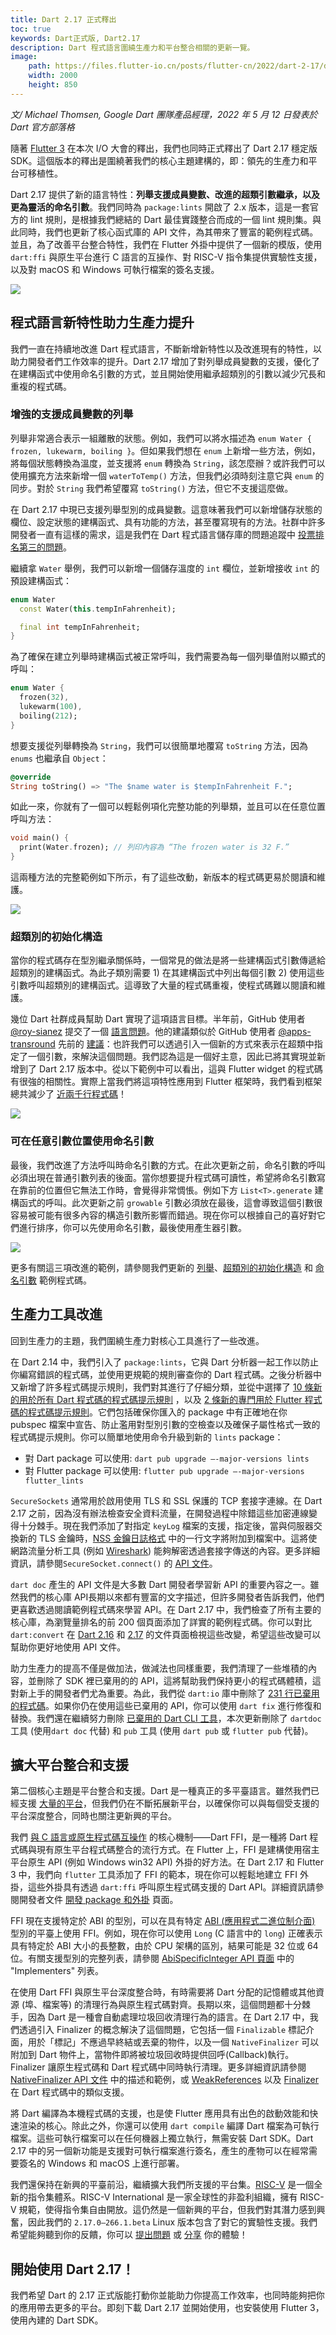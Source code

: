 ```yaml
---
title: Dart 2.17 正式釋出
toc: true
keywords: Dart正式版, Dart2.17
description: Dart 程式語言圍繞生產力和平台整合相關的更新一覽。
image:
    path: https://files.flutter-io.cn/posts/flutter-cn/2022/dart-2-17/dart-2-17-hero.png
    width: 2000
    height: 850
---
```

*文/ Michael Thomsen, Google Dart 團隊產品經理，2022 年 5 月 12 日發表於 Dart 官方部落格*

隨著 [Flutter 3]({{site.main-url}}/posts/introducing-flutter-3) 在本次 I/O 大會的釋出，我們也同時正式釋出了 Dart 2.17 穩定版 SDK。這個版本的釋出是圍繞著我們的核心主題建構的，即：領先的生產力和平台可移植性。

Dart 2.17 提供了新的語言特性：**列舉支援成員變數、改進的超類引數繼承，以及更為靈活的命名引數**。我們同時為 `package:lints` 開啟了 2.x 版本，這是一套官方的 lint 規則，是根據我們總結的 Dart 最佳實踐整合而成的一個 lint 規則集。與此同時，我們也更新了核心函式庫的 API 文件，為其帶來了豐富的範例程式碼。並且，為了改善平台整合特性，我們在 Flutter 外掛中提供了一個新的模版，使用 `dart:ffi` 與原生平台進行 C 語言的互操作、對 RISC-V 指令集提供實驗性支援，以及對 macOS 和 Windows 可執行檔案的簽名支援。

![](https://files.flutter-io.cn/posts/flutter-cn/2022/dart-2-17/dart-2-17-hero.png)

## 程式語言新特性助力生產力提升

我們一直在持續地改進 Dart 程式語言，不斷新增新特性以及改進現有的特性，以助力開發者們工作效率的提升。Dart 2.17 增加了對列舉成員變數的支援，優化了在建構函式中使用命名引數的方式，並且開始使用繼承超類別的引數以減少冗長和重複的程式碼。

### 增強的支援成員變數的列舉

列舉非常適合表示一組離散的狀態。例如，我們可以將水描述為 `enum Water { frozen, lukewarm, boiling }`。但如果我們想在 `enum` 上新增一些方法，例如，將每個狀態轉換為溫度，並支援將 `enum` 轉換為 `String`，該怎麼辦？或許我們可以使用擴充方法來新增一個 `waterToTemp()` 方法，但我們必須時刻注意它與 `enum` 的同步。對於 `String` 我們希望覆寫 `toString()` 方法，但它不支援這麼做。

在 Dart 2.17 中現已支援列舉型別的成員變數。這意味著我們可以新增儲存狀態的欄位、設定狀態的建構函式、具有功能的方法，甚至覆寫現有的方法。社群中許多開發者一直有這樣的需求，這是我們在 Dart 程式語言儲存庫的問題追蹤中 [投票排名第三的問題](https://github.com/dart-lang/language/issues?q=is%3Aissue+sort%3Areactions-%2B1-desc+ "Dart 程式語言 GitHub 儲存庫議題按參與度情況排序")。

繼續拿 `Water` 舉例，我們可以新增一個儲存溫度的 `int` 欄位，並新增接收 `int` 的預設建構函式：

```dart
enum Water 
  const Water(this.tempInFahrenheit);

  final int tempInFahrenheit;
}
```

為了確保在建立列舉時建構函式被正常呼叫，我們需要為每一個列舉值附以顯式的呼叫：

```dart
enum Water {
  frozen(32),
  lukewarm(100),
  boiling(212);
}
```

想要支援從列舉轉換為 `String`，我們可以很簡單地覆寫 `toString` 方法，因為 `enums` 也繼承自 `Object`：

```dart
@override
String toString() => "The $name water is $tempInFahrenheit F.";
```

如此一來，你就有了一個可以輕鬆例項化完整功能的列舉類，並且可以在任意位置呼叫方法：

```dart
void main() {
  print(Water.frozen); // 列印內容為 “The frozen water is 32 F.”
}
```

這兩種方法的完整範例如下所示，有了這些改動，新版本的程式碼更易於閱讀和維護。

![](https://files.flutter-io.cn/posts/flutter-cn/2022/dart-2-17/extensions-vs-enum.png)

### 超類別的初始化構造

當你的程式碼存在型別繼承關係時，一個常見的做法是將一些建構函式引數傳遞給超類別的建構函式。為此子類別需要 1) 在其建構函式中列出每個引數 2) 使用這些引數呼叫超類別的建構函式。這導致了大量的程式碼重複，使程式碼難以閱讀和維護。

幾位 Dart 社群成員幫助 Dart 實現了這項語言目標。半年前，GitHub 使用者 [@roy-sianez](https://github.com/roy-sianez "GitHub 使用者主頁: @roy-sianez") 提交了一個 [語言問題](https://github.com/dart-lang/language/issues/1855 "Dart 程式語言 GitHub 儲存庫議題 #1855")。他的建議類似於 GitHub 使用者 [@apps-transround](https://github.com/apps-transround "GitHub 使用者主頁: @apps-transround") 先前的 [建議](https://github.com/dart-lang/language/issues/493#issuecomment-879624528 "Dart 程式語言 GitHub 儲存庫議題 #493")：也許我們可以透過引入一個新的方式來表示在超類中指定了一個引數，來解決這個問題。我們認為這是一個好主意，因此已將其實現並新增到了 Dart 2.17 版本中。從以下範例中可以看出，這與 Flutter widget 的程式碼有很強的相關性。實際上當我們將這項特性應用到 Flutter 框架時，我們看到框架總共減少了 [近兩千行程式碼](https://github.com/flutter/flutter/pull/100905/files "Flutter 框架 GitHub 儲存庫拉取請求 #100905")！

![](https://files.flutter-io.cn/posts/flutter-cn/2022/dart-2-17/manual-forwarding-vs-supper-parameters.png)

### 可在任意引數位置使用命名引數

最後，我們改進了方法呼叫時命名引數的方式。在此次更新之前，命名引數的呼叫必須出現在普通引數列表的後面。當你想要提升程式碼可讀性，希望將命名引數寫在靠前的位置但它無法工作時，會覺得非常惆悵。例如下方 `List<T>.generate` 建構函式的呼叫。此次更新之前 `growable` 引數必須放在最後，這會導致這個引數很容易被可能有很多內容的構造引數所影響而錯過。現在你可以根據自己的喜好對它們進行排序，你可以先使用命名引數，最後使用產生器引數。

![](https://files.flutter-io.cn/posts/flutter-cn/2022/dart-2-17/names-agrs-order-changing.png)

更多有關這三項改進的範例，請參閱我們更新的 [列舉](https://github.com/dart-lang/samples/blob/master/enhanced_enums/lib/members.dart "Dart 程式語言特性改進範例程式碼: 列舉")、[超類別的初始化構造](https://github.com/dart-lang/samples/blob/master/parameters/lib/super_initalizer.dart "Dart 程式語言特性改進範例程式碼: 超類別的初始化構造") 和 [命名引數](https://github.com/dart-lang/samples/blob/master/parameters/lib/named_parameters.dart "Dart 程式語言特性改進範例程式碼: 命名引數") 範例程式碼。

## 生產力工具改進

回到生產力的主題，我們圍繞生產力對核心工具進行了一些改進。

在 Dart 2.14 中，我們引入了 `package:lints`，它與 Dart 分析器一起工作以防止你編寫錯誤的程式碼，並使用更規範的規則審查你的 Dart 程式碼。之後分析器中又新增了許多程式碼提示規則，我們對其進行了仔細分類，並從中選擇了 [10 條新的用於所有 Dart 程式碼的程式碼提示規則](https://github.com/dart-lang/lints/blob/main/CHANGELOG.md#200 "10 條新的用於所有 Dart 程式碼的程式碼提示規則") ，以及 [2 條新的專門用於 Flutter 程式碼的程式碼提示規則](https://github.com/flutter/packages/blob/master/packages/flutter_lints/CHANGELOG.md#200 "2 條新的專門用於 Flutter 程式碼的程式碼提示規則")。它們包括確保你匯入的 package 中有正確地在你 pubspec 檔案中宣告、防止濫用對型別引數的空檢查以及確保子屬性格式一致的程式碼提示規則。你可以簡單地使用命令升級到新的 `lints` package：

- 對 Dart package 可以使用:
  `dart pub upgrade —-major-versions lints`
- 對 Flutter package 可以使用:
  `flutter pub upgrade —-major-versions flutter_lints`

`SecureSockets` 通常用於啟用使用 TLS 和 SSL 保護的 TCP 套接字連線。在 Dart 2.17 之前，因為沒有辦法檢查安全資料流量，在開發過程中除錯這些加密連線變得十分棘手。現在我們添加了對指定 `keyLog` 檔案的支援，指定後，當與伺服器交換新的 TLS 金鑰時，[NSS 金鑰日誌格式](https://firefox-source-docs.mozilla.org/security/nss/legacy/key_log_format/index.html "NSS 金鑰日誌格式") 中的一行文字將附加到檔案中。這將使網路流量分析工具 (例如 [Wireshark](https://gitlab.com/wireshark/wireshark/-/wikis/TLS#tls-decryption "使用 Wireshark 解密 TLS 資料")) 能夠解密透過套接字傳送的內容。更多詳細資訊，請參閱`SecureSocket.connect()` 的 [API 文件](https://api.dart.cn/stable/2.17.0/dart-io/SecureSocket/connect.html "SecureSocket 類別的 connect API 文件")。

`dart doc` 產生的 API 文件是大多數 Dart 開發者學習新 API 的重要內容之一。雖然我們的核心庫 API長期以來都有豐富的文字描述，但許多開發者告訴我們，他們更喜歡透過閱讀範例程式碼來學習 API。在 Dart 2.17 中，我們檢查了所有主要的核心庫，為瀏覽量排名的前 200 個頁面添加了詳實的範例程式碼。你可以對比 `dart:convert` 在 [Dart 2.16](https://api.dart.cn/stable/2.16.2/dart-convert/dart-convert-library.html "Dart 2.16 版的 dart:convert API 文件") 和 [2.17](https://api.dart.cn/stable/2.17.0/dart-convert/dart-convert-library.html "Dart 2.17 版的 dart:convert API 文件") 的文件頁面檢視這些改變，希望這些改變可以幫助你更好地使用 API 文件。

助力生產力的提高不僅是做加法，做減法也同樣重要，我們清理了一些堆積的內容，並刪除了 SDK 裡已棄用的的 API，這將幫助我們保持更小的程式碼體積，這對新上手的開發者們尤為重要。為此，我們從 `dart:io` 庫中刪除了 [231 行已棄用的程式碼](https://dart-review.googlesource.com/c/sdk/+/236840 "Dart SDK 中棄用了 231 行程式碼")。如果你仍在使用這些已棄用的 API，你可以使用 `dart fix` 進行修復和替換。我們還在繼續努力刪除 [已棄用的 Dart CLI 工具](https://github.com/dart-lang/sdk/issues/46100 "Dart SDK 中已棄用的命令列工具工具")，本次更新刪除了 `dartdoc` 工具 (使用`dart doc` 代替) 和 `pub` 工具 (使用 `dart pub` 或 `flutter pub` 代替)。

## 擴大平台整合和支援

第二個核心主題是平台整合和支援。Dart 是一種真正的多平臺語言。雖然我們已經支援 [大量的平台](https://dart.cn/overview#platform "Dart 程式語言開發者文件: Dart 支援的平台")，但我們仍在不斷拓展新平台，以確保你可以與每個受支援的平台深度整合，同時也關注更新興的平台。

我們 [與 C 語言或原生程式碼互操作](https://dart.cn/guides/libraries/c-interop "與 C 語言或原生程式碼互操作") 的核心機制——Dart FFI，是一種將 Dart 程式碼與現有原生平台程式碼整合的流行方式。在 Flutter 上，FFI 是建構使用宿主平台原生 API (例如 Windows win32 API) 外掛的好方法。在 Dart 2.17 和 Flutter 3 中，我們向 `flutter` 工具添加了 FFI 的範本，現在你可以輕鬆地建立 FFI 外掛，這些外掛具有透過 `dart:ffi` 呼叫原生程式碼支援的 Dart API。詳細資訊請參閱開發者文件 [開發 package 和外掛](https://flutter.cn/docs/development/packages-and-plugins/developing-packages#dart-only-platform-implementations "Flutter 開發者文件: Packages 和外掛的開發和提交") 頁面。

FFI 現在支援特定於 ABI 的型別，可以在具有特定 [ABI (應用程式二進位制介面)](https://baike.baidu.com/item/ABI/10912305 "百度百科詞條: ABI (應用程式二進位制介面)") 型別的平臺上使用 FFI。例如，現在你可以使用 `Long` (C 語言中的 `long`) 正確表示具有特定於 ABI 大小的長整數，由於 CPU 架構的區別，結果可能是 32 位或 64 位。有關支援型別的完整列表，請參閱 [AbiSpecificInteger API 頁面](https://api.dart.cn/stable/2.17.0/dart-ffi/AbiSpecificInteger-class.html "dart:ffi 庫 AbiSpecificInteger 類別的 API 文件頁面") 中的 "Implementers" 列表。

在使用 Dart FFI 與原生平台深度整合時，有時需要將 Dart 分配的記憶體或其他資源 (埠、檔案等) 的清理行為與原生程式碼對齊。長期以來，這個問題都十分棘手，因為 Dart 是一種會自動處理垃圾回收清理行為的語言。在 Dart 2.17 中，我們透過引入 Finalizer 的概念解決了這個問題，它包括一個 `Finalizable` 標記介面，用於「標記」不應過早終結或丟棄的物件，以及一個 `NativeFinalizer` 可以附加到 Dart 物件上，當物件即將被垃圾回收時提供回呼(Callback)執行。Finalizer 讓原生程式碼和 Dart 程式碼中同時執行清理。更多詳細資訊請參閱 [NativeFinalizer API 文件](https://api.dart.cn/stable/2.17.0/dart-ffi/NativeFinalizer-class.html "dart:ffi 庫 NativeFinalizer 類別的 API 文件頁面") 中的描述和範例，或 [WeakReferences](https://api.dart.cn/stable/2.17.0/dart-core/WeakReference-class.html "dart:core 庫 WeakReferences 類別的 API 文件頁面") 以及 [Finalizer](https://api.dart.cn/stable/2.17.0/dart-core/Finalizer-class.html "dart:core 庫 Finalizer 類別的 API 文件頁面") 在 Dart 程式碼中的類似支援。

將 Dart 編譯為本機程式碼的支援，也是使 Flutter 應用具有出色的啟動效能和快速渲染的核心。除此之外，你還可以使用 `dart compile` 編譯 Dart 檔案為可執行檔案。這些可執行檔案可以在任何機器上獨立執行，無需安裝 Dart SDK。Dart 2.17 中的另一個新功能是支援對可執行檔案進行簽名，產生的產物可以在經常需要簽名的 Windows 和 macOS 上進行部署。

我們還保持在新興的平臺前沿，繼續擴大我們所支援的平台集。[RISC-V](https://riscv.org/about/ "RISC-V 中國主頁") 是一個全新的指令集體系。RISC-V International 是一家全球性的非盈利組織，擁有 RISC-V 規範，使得指令集自由開放。這仍然是一個新興的平台，但我們對其潛力感到興奮，因此我們的 `2.17.0–266.1.beta` Linux 版本包含了對它的實驗性支援。我們希望能夠聽到你的反饋，你可以 [提出問題](https://github.com/dart-lang/sdk/issues "在 GitHub 上向 Dart 團隊提出問題") 或 [分享](https://groups.google.com/a/dartlang.org/g/misc "加入 Dart 郵件群組並分享你的體驗") 你的體驗！

## 開始使用 Dart 2.17！

我們希望 Dart 的 2.17 正式版能打動你並能助力你提高工作效率，也同時能夠把你的應用帶去更多的平台。即刻下載 Dart 2.17 並開始使用，也安裝使用 Flutter 3，使用內建的 Dart SDK。
